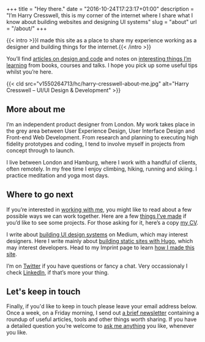 +++
title = "Hey there."
date = "2016-10-24T17:23:17+01:00"
description = "I’m Harry Cresswell, this is my corner of the internet where I share what I know about building websites and designing UI  systems"
slug = "about"
url = "/about/"
+++

{{< intro >}}I made this site as a place to share my experience working as a designer and building things for the internet.{{< /intro >}}

You’ll find [articles on design and code](/articles/) and notes on [interesting things I’m learning](/notes/) from books, courses and talks. I hope you pick up some useful tips whilst you’re here.

{{< cld src="v1550264713/hc/harry-cresswell-about-me.jpg" alt="Harry Cresswell – UI/UI Design & Development" >}}


## More about me

I’m an independent product designer from London. My work takes place in the grey area between User Experience Design, User Interface Design and Front-end Web Development. From research and planning to executing high fidelity prototypes and coding, I tend to involve myself in projects from concept through to launch. 

I live between London and Hamburg, where I work with a handful of clients, often remotely. In my free time I enjoy climbing, hiking, running and skiing. I practice meditation and yoga most days.


## Where to go next

If you’re interested in [working with me](/how/), you might like to read about a few possible ways we can work together. Here are a few [things I’ve made](/work/) if you’d like to see some projects. For those asking for it, here’s a copy [my CV](/cv/).

I write about [building UI design systems](https://medium.com/@harrycresswell) on Medium, which may interest designers. Here I write mainly about [building static sites with Hugo](/articles/), which may interest developers. Head to my Imprint page to learn [how I made this site](/imprint/). 

I’m on [Twitter](https://twitter.com/harrycresswell) if you have questions or fancy a chat. Very occassionaly I check [LinkedIn](https://uk.linkedin.com/in/harrycresswell), if that’s more your thing.


## Let's keep in touch

Finally, if you'd like to keep in touch please leave your email address below. Once a week, on a Friday morning, I send out [a brief newsletter](/newsletter/) containing a roundup of useful articles, tools and other things worth sharing. If you have a detailed question you’re welcome to [ask me anything](/contact/) you like, whenever you like.